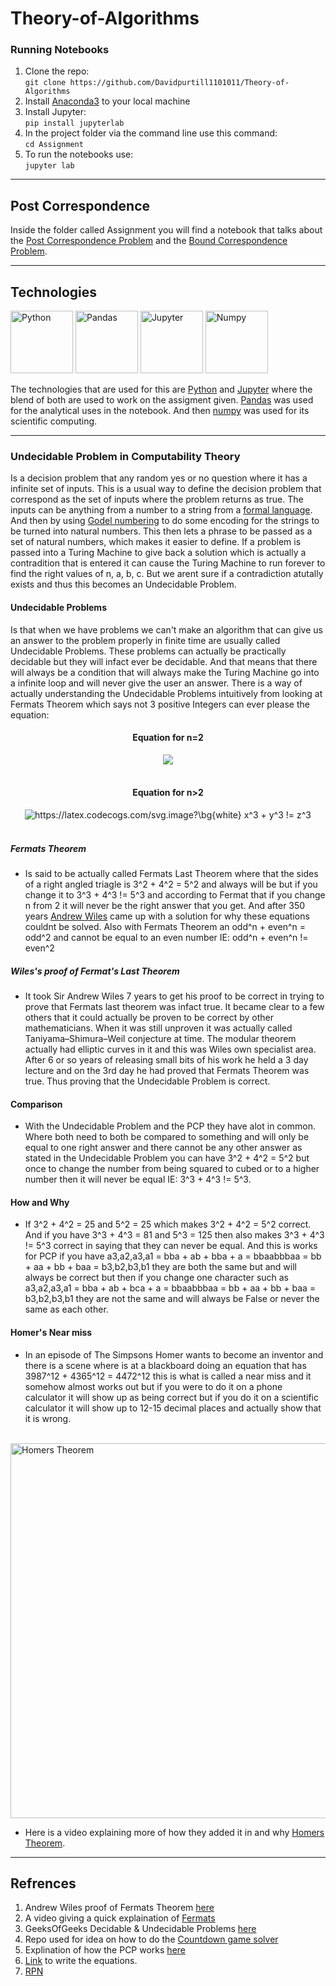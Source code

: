 # Theory-of-Algorithms
### Running Notebooks
1. Clone the repo:<br>
```git clone https://github.com/Davidpurtill1101011/Theory-of-Algorithms ```
2. Install [Anaconda3](https://www.anaconda.com/products/distribution) to your local machine
3. Install Jupyter: <br>
    ```pip install jupyterlab```
4. In the project folder via the command line use this command:<br>
   ``` cd Assignment ```
5. To run the notebooks use: <br> 
   ``` jupyter lab ```
***
## Post Correspondence
Inside the folder called Assignment you will find a notebook that talks about the [Post Correspondence Problem](Assignment/PostCorrespondenceProblem.ipynb) and the [Bound Correspondence Problem](Assignment/PostCorrespondenceProblem.ipynb). 
***
## Technologies 
<img src="./Images/PythonLogo.png" width="100" title="Python">
<img src="./Images/pandas.svg" width="100" title="Pandas">
<img src="./Images/Jupyter.png" width="100" title="Jupyter">
<img src="./Images/numpy.png" width="100" title="Numpy">

The technologies that are used for this are [Python](https://docs.python.org/3/) and [Jupyter](https://docs.jupyter.org/en/latest/) where the blend of both are used to work on the assigment given.
[Pandas](https://pandas.pydata.org/getting_started.html) was used for the analytical uses in the notebook. And then [numpy](https://cs231n.github.io/python-numpy-tutorial/) was used for its scientific computing.
***
### **Undecidable Problem in Computability Theory**
Is a decision problem that any random yes or no question where it has a infinite set of inputs. This is a usual way to define the decision problem that correspond as the set of inputs where the problem returns as true. The inputs can be anything from a number to a string from a [formal language](https://en.wikipedia.org/wiki/Formal_language). And then by using [Godel numbering](https://en.wikipedia.org/wiki/G%C3%B6del_numbering) to do some encoding for the strings to be turned into natural numbers. This then lets a phrase to be passed as a set of natural numbers, which makes it easier to define. If a problem is passed into a Turing Machine to give back a solution which is actually a contradition that is entered it can cause the Turing Machine to run forever to find the right values of n, a, b, c. But we arent sure if a contradiction atutally exists and thus this becomes an Undecidable Problem.

#### **Undecidable Problems**
Is that when we have problems we can't make an algorithm that can give us an answer to the problem properly in finite time are usually called Undecidable Problems. These problems can actually be practically decidable but they will infact ever be decidable. And that means that there will always be a condition that will always make the Turing Machine go into a infinite loop and will never give the user an answer.
There is a way of actually understanding the Undecidable Problems intuitively from looking at Fermats Theorem which says not 3 positive Integers can ever please the equation:
<br>
#### <center>**Equation for n=2**</center>
<center><img src="https://latex.codecogs.com/svg.image?x^2&space;&plus;&space;y^2&space;=&space;z^2"></center>
<br>

#### <center>**Equation for n>2**</center>
<center><img src="https://latex.codecogs.com/svg.image?\bg{white}&space;x^3&space;&plus;&space;y^3&space;!=&space;z^3&space;" title="https://latex.codecogs.com/svg.image?\bg{white} x^3 + y^3 != z^3 " /></center>
<br>

##### **Fermats Theorem** 
- Is said to be actually called Fermats Last Theorem where that the sides of a right angled triagle is 3^2 + 4^2 = 5^2 and always will be but if you change it to 3^3 + 4^3 != 5^3 and according to Fermat that if you change n from 2 it will never be the right answer that you get. And after 350 years [Andrew Wiles](https://en.wikipedia.org/wiki/Wiles%27s_proof_of_Fermat%27s_Last_Theorem) came up with a solution for why these equations couldnt be solved. Also with Fermats Theorem an odd^n + even^n = odd^2 and cannot be equal to an even number IE: odd^n + even^n != even^2 
##### **Wiles's proof of Fermat's Last Theorem**
- It took Sir Andrew Wiles 7 years to get his proof to be correct in trying to prove that Fermats last theorem was infact true. It became clear to a few others that it could actually be proven to be correct by other mathematicians. When it was still unproven it was actually called Taniyama–Shimura–Weil conjecture at time. The modular theorem actually had elliptic curves in it and this was Wiles own specialist area. After 6 or so years of releasing small bits of his work he held a 3 day lecture and on the 3rd day he had proved that Fermats Theorem was true. Thus proving that the Undecidable Problem is correct.

#### Comparison 
- With the Undecidable Problem and the PCP they have alot in common. Where both need to both be compared to something and will only be equal to one right answer and there cannot be any other answer as stated in the Undecidable Problem you can have 3^2 + 4^2 = 5^2 but once to change the number from being squared to cubed or to a higher number then it will never be equal IE: 3^3 + 4^3 != 5^3.

#### How and Why
- If 3^2 + 4^2 = 25 and 5^2 = 25 which makes 3^2 + 4^2 = 5^2 correct. And if you have 3^3 + 4^3 = 81 and 5^3 = 125 then also makes 3^3 + 4^3 != 5^3 correct in saying that they can never be equal. And this is works for PCP if you have a3,a2,a3,a1 = bba + ab + bba + a = bbaabbbaa = bb + aa + bb + baa = b3,b2,b3,b1 they are both the same but and will always be correct but then if you change one character such as a3,a2,a3,a1 = bba + ab + bca + a = bbaabbbaa = bb + aa + bb + baa = b3,b2,b3,b1 they are not the same and will always be False or never the same as each other.

#### Homer's Near miss 
- In an episode of The Simpsons Homer wants to become an inventor and there is a scene where is at a blackboard doing an equation that has 3987^12 + 4365^12 = 4472^12 this is what is called a near miss and it somehow almost works out but if you were to do it on a phone calculator it will show up as being correct but if you do it on a scientific calculator it will show up to 12-15 decimal places and actually show that it is wrong.
<br>
<img src="./Images/homersTheorem.webp" width="600" title="Homers Theorem">

- Here is a video explaining more of how they added it in and why [Homers Theorem](https://youtu.be/ReOQ300AcSU).

***
## Refrences
1. Andrew Wiles proof of Fermats Theorem [here](https://en.wikipedia.org/wiki/Wiles%27s_proof_of_Fermat%27s_Last_Theorem)
2. A video giving a quick explaination of [Fermats](https://www.youtube.com/watch?v=1BSFyEIY2BY)
3. GeeksOfGeeks Decidable & Undecidable Problems [here](https://www.geeksforgeeks.org/decidable-and-undecidable-problems-in-theory-of-computation/)
4. Repo used for idea on how to do the [Countdown game solver](https://github.com/Vonatzki/countdown_game_number_solver/blob/master/Countdown%20Game%20Show%20Number%20Solver.ipynb) 
5. Explination of how the PCP works [here](https://www.youtube.com/watch?v=VZNN1OGoqr8)
6. [Link](https://latex.codecogs.com/) to write the equations. 
7. [RPN](https://en.wikipedia.org/wiki/Reverse_Polish_notation)